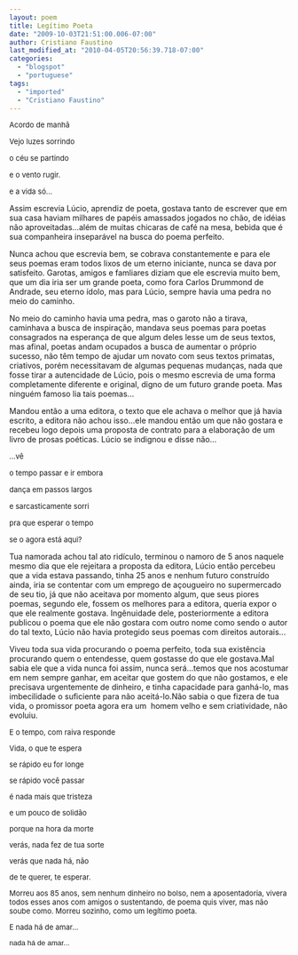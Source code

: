 ```yaml
---
layout: poem
title: Legítimo Poeta
date: "2009-10-03T21:51:00.006-07:00"
author: Cristiano Faustino
last_modified_at: "2010-04-05T20:56:39.718-07:00"
categories:
  - "blogspot"
  - "portuguese"
tags:
  - "imported"
  - "Cristiano Faustino"
---
```


<span style="font-size: small;">Acordo de manhã

<span style="font-size: small;">Vejo luzes sorrindo

<span style="font-size: small;">o céu se partindo

<span style="font-size: small;">e o vento rugir.

<span style="font-size: small;">e a vida só...

Assim escrevia Lúcio, aprendiz de poeta, gostava tanto de escrever que em sua casa haviam milhares de papéis amassados jogados no chão, de idéias não aproveitadas...além de muitas chicaras de café na mesa, bebida que é sua companheira inseparável na busca do poema perfeito.

Nunca achou que escrevia bem, se cobrava constantemente e para ele seus poemas eram todos lixos de um eterno iniciante, nunca se dava por satisfeito. Garotas, amigos e famliares diziam que ele escrevia muito bem, que um dia iria ser um grande poeta, como fora Carlos Drummond de Andrade, seu eterno ídolo, mas para Lúcio, sempre havia uma pedra no meio do caminho.

No meio do caminho havia uma pedra, mas o garoto não a tirava, caminhava a busca de inspiração, mandava seus poemas para poetas consagrados na esperança de que algum deles lesse um de seus textos, mas afinal, poetas andam ocupados a busca de aumentar o próprio sucesso, não têm tempo de ajudar um novato com seus textos primatas, criativos, porém necessitavam de algumas pequenas mudanças, nada que fosse tirar a autencidade de Lúcio, pois o mesmo escrevia de uma forma completamente diferente e original, digno de um futuro grande poeta. Mas ninguém famoso lia tais poemas...

Mandou então a uma editora, o texto que ele achava o melhor que já havia escrito, a editora não achou isso...ele mandou então um que não gostara e recebeu logo depois uma proposta de contrato para a elaboração de um livro de prosas poéticas. Lúcio se indignou e disse não...

<span style="font-size: small;">...vê

<span style="font-size: small;">o tempo passar e ir embora

<span style="font-size: small;">dança em passos largos

<span style="font-size: small;">e sarcasticamente sorri

<span style="font-size: small;">pra que esperar o tempo

<span style="font-size: small;">se o agora está aqui?

Tua namorada achou tal ato ridículo, terminou o namoro de 5 anos naquele mesmo dia que ele rejeitara a proposta da editora, Lúcio então percebeu que a vida estava passando, tinha 25 anos e nenhum futuro construído ainda, iria se contentar com um emprego de açougueiro no supermercado de seu tio, já que não aceitava por momento algum, que seus piores poemas, segundo ele, fossem os melhores para a editora, queria expor o que ele realmente gostava. Ingênuidade dele, posteriormente a editora publicou o poema que ele não gostara com outro nome como sendo o autor do tal texto, Lúcio não havia protegido seus poemas com direitos autorais...

Viveu toda sua vida procurando o poema perfeito, toda sua existência procurando quem o entendesse, quem gostasse do que ele gostava.Mal sabia ele que a vida nunca foi assim, nunca será...temos que nos acostumar em nem sempre ganhar, em aceitar que gostem do que não gostamos, e ele precisava urgentemente de dinheiro, e tinha capacidade para ganhá-lo, mas imbecilidade o suficiente para não aceitá-lo.Não sabia o que fizera de tua vida, o promissor poeta agora era um  homem velho e sem criatividade, não evoluiu.

<span style="font-size: small;">

<span style="font-size: small;">E o tempo, com raiva responde

<span style="font-size: small;">Vida, o que te espera

<span style="font-size: small;">se rápido eu for longe

<span style="font-size: small;">se rápido você passar

<span style="font-size: small;">é nada mais que tristeza

<span style="font-size: small;">e um pouco de solidão

<span style="font-size: small;">porque na hora da morte

<span style="font-size: small;">verás, nada fez de tua sorte

<span style="font-size: small;">verás que nada há, não

<span style="font-size: small;">de te querer, te esperar.

Morreu aos 85 anos, sem nenhum dinheiro no bolso, nem a aposentadoria, vivera todos esses anos com amigos o sustentando, de poema quis viver, mas não soube como. Morreu sozinho, como um legítimo poeta.

E nada há de amar...

<span style="font-family: Verdana,sans-serif;">nada há de amar...